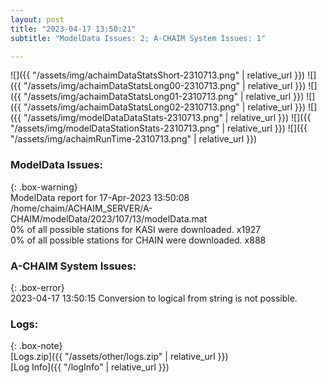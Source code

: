 ```yaml
---
layout: post
title: "2023-04-17 13:50:21"
subtitle: "ModelData Issues: 2; A-CHAIM System Issues: 1"

---
```


![]({{ "/assets/img/achaimDataStatsShort-2310713.png" | relative_url }})
![]({{ "/assets/img/achaimDataStatsLong00-2310713.png" | relative_url }})
![]({{ "/assets/img/achaimDataStatsLong01-2310713.png" | relative_url }})
![]({{ "/assets/img/achaimDataStatsLong02-2310713.png" | relative_url }})
![]({{ "/assets/img/modelDataDataStats-2310713.png" | relative_url }})
![]({{ "/assets/img/modelDataStationStats-2310713.png" | relative_url }})
![]({{ "/assets/img/achaimRunTime-2310713.png" | relative_url }})


### ModelData Issues:  
  
{: .box-warning}  
 ModelData report for 17-Apr-2023 13:50:08   
 /home/chaim/ACHAIM_SERVER/A-CHAIM/modelData/2023/107/13/modelData.mat   
 0% of all possible stations for KASI were downloaded. x1927   
 0% of all possible stations for CHAIN were downloaded. x888   
  
### A-CHAIM System Issues:  
  
{: .box-error}  
2023-04-17 13:50:15 Conversion to logical from string is not possible.  

### Logs:  
  
{: .box-note}  
[Logs.zip]({{ "/assets/other/logs.zip" | relative_url }})  
[Log Info]({{ "/logInfo" | relative_url }})  
